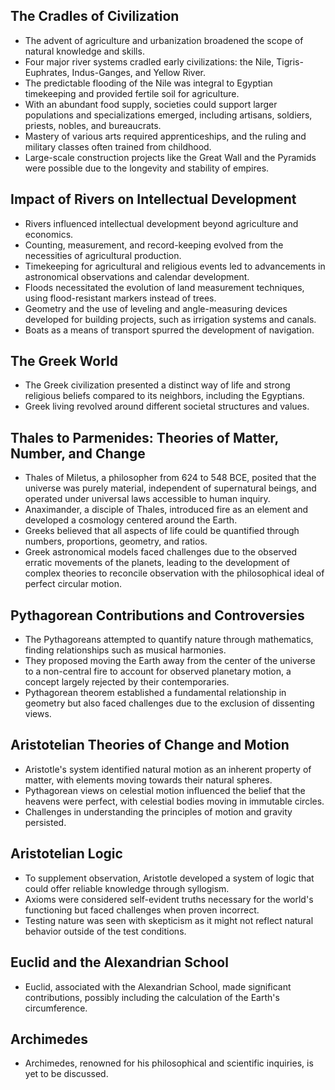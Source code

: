 ## The Cradles of Civilization

- The advent of agriculture and urbanization broadened the scope of natural knowledge and skills.
- Four major river systems cradled early civilizations: the Nile, Tigris-Euphrates, Indus-Ganges, and Yellow River.
- The predictable flooding of the Nile was integral to Egyptian timekeeping and provided fertile soil for agriculture.
- With an abundant food supply, societies could support larger populations and specializations emerged, including artisans, soldiers, priests, nobles, and bureaucrats.
- Mastery of various arts required apprenticeships, and the ruling and military classes often trained from childhood.
- Large-scale construction projects like the Great Wall and the Pyramids were possible due to the longevity and stability of empires.

## Impact of Rivers on Intellectual Development

- Rivers influenced intellectual development beyond agriculture and economics.
- Counting, measurement, and record-keeping evolved from the necessities of agricultural production.
- Timekeeping for agricultural and religious events led to advancements in astronomical observations and calendar development.
- Floods necessitated the evolution of land measurement techniques, using flood-resistant markers instead of trees.
- Geometry and the use of leveling and angle-measuring devices developed for building projects, such as irrigation systems and canals.
- Boats as a means of transport spurred the development of navigation.

## The Greek World

- The Greek civilization presented a distinct way of life and strong religious beliefs compared to its neighbors, including the Egyptians.
- Greek living revolved around different societal structures and values.

## Thales to Parmenides: Theories of Matter, Number, and Change

- Thales of Miletus, a philosopher from 624 to 548 BCE, posited that the universe was purely material, independent of supernatural beings, and operated under universal laws accessible to human inquiry.
- Anaximander, a disciple of Thales, introduced fire as an element and developed a cosmology centered around the Earth.
- Greeks believed that all aspects of life could be quantified through numbers, proportions, geometry, and ratios.
- Greek astronomical models faced challenges due to the observed erratic movements of the planets, leading to the development of complex theories to reconcile observation with the philosophical ideal of perfect circular motion.

## Pythagorean Contributions and Controversies

- The Pythagoreans attempted to quantify nature through mathematics, finding relationships such as musical harmonies.
- They proposed moving the Earth away from the center of the universe to a non-central fire to account for observed planetary motion, a concept largely rejected by their contemporaries.
- Pythagorean theorem established a fundamental relationship in geometry but also faced challenges due to the exclusion of dissenting views.

## Aristotelian Theories of Change and Motion

- Aristotle's system identified natural motion as an inherent property of matter, with elements moving towards their natural spheres.
- Pythagorean views on celestial motion influenced the belief that the heavens were perfect, with celestial bodies moving in immutable circles.
- Challenges in understanding the principles of motion and gravity persisted.

## Aristotelian Logic

- To supplement observation, Aristotle developed a system of logic that could offer reliable knowledge through syllogism.
- Axioms were considered self-evident truths necessary for the world's functioning but faced challenges when proven incorrect.
- Testing nature was seen with skepticism as it might not reflect natural behavior outside of the test conditions.

## Euclid and the Alexandrian School

- Euclid, associated with the Alexandrian School, made significant contributions, possibly including the calculation of the Earth's circumference.

## Archimedes

- Archimedes, renowned for his philosophical and scientific inquiries, is yet to be discussed.